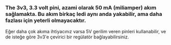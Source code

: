 ### The 3v3, 3.3 volt pini, azami olarak 50 mA (miliamper) akım sağlamakta. Bu akım birkaç ledi aynı anda yakabilir, ama daha fazlası için yeterli olmayacaktır.

Eğer daha çok akıma ihtiyacınız varsa 5V gerilim veren pinleri kullanabilir, ve de isteğe göre 3v3'e çevirici bir regülatör bağlayabilirsiniz.